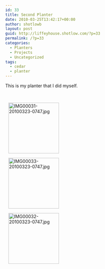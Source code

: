 ```yaml
---
id: 33
title: Second Planter
date: 2010-03-25T13:42:17+00:00
author: shotlowb
layout: post
guid: http://liffeyhouse.shotlow.com/?p=33
permalink: /?p=33
categories:
  - Planters
  - Projects
  - Uncategorized
tags:
  - cedar
  - planter
---
```

This is my planter that I did myself.

&nbsp;

<div class="pie-gallery alignGalleryLeft">
  <div class="pie-item" style="margin: 10px 10px 10px 10px;">
    <p class="pie-img-wrapper">
      <a rel="lightbox[2011-3-1-17-40-57]" href="http://lh4.ggpht.com/_UnHIABd3xdI/TZndL-_3WnI/AAAAAAAAAOE/l9EPx107-3Q/IMG00031-20100323-0747.jpg?imgmax=640"><img class="pie-img" src="http://lh4.ggpht.com/_UnHIABd3xdI/TZndL-_3WnI/AAAAAAAAAOE/l9EPx107-3Q/s160-c/IMG00031-20100323-0747.jpg" alt="IMG00031-20100323-0747.jpg" width="160" height="160" /></a>
    </p>
  </div>
  
  <div class="pie-item" style="margin: 10px 10px 10px 10px;">
    <p class="pie-img-wrapper">
      <a rel="lightbox[2011-3-1-17-40-57]" href="http://lh4.ggpht.com/_UnHIABd3xdI/TZndLva4M9I/AAAAAAAAAOA/dmvzJ3NAVL4/IMG00033-20100323-0747.jpg?imgmax=640"><img class="pie-img" src="http://lh4.ggpht.com/_UnHIABd3xdI/TZndLva4M9I/AAAAAAAAAOA/dmvzJ3NAVL4/s160-c/IMG00033-20100323-0747.jpg" alt="IMG00033-20100323-0747.jpg" width="160" height="160" /></a>
    </p>
  </div>
  
  <div class="pie-item" style="margin: 10px 10px 10px 10px;">
    <p class="pie-img-wrapper">
      <a rel="lightbox[2011-3-1-17-40-57]" href="http://lh6.ggpht.com/_UnHIABd3xdI/TZndL-qdaoI/AAAAAAAAAOI/2_xl7YQNxbc/IMG00032-20100323-0747.jpg?imgmax=640"><img class="pie-img" src="http://lh6.ggpht.com/_UnHIABd3xdI/TZndL-qdaoI/AAAAAAAAAOI/2_xl7YQNxbc/s160-c/IMG00032-20100323-0747.jpg" alt="IMG00032-20100323-0747.jpg" width="160" height="160" /></a>
    </p>
  </div>
</div>

&nbsp;
